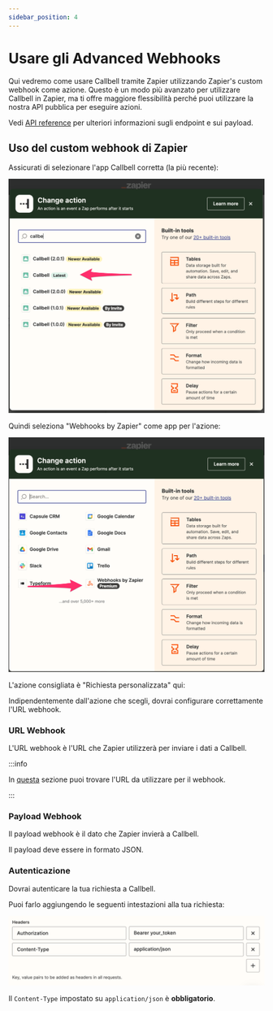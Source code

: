 ```yaml
---
sidebar_position: 4
---
```


# Usare gli Advanced Webhooks

Qui vedremo come usare Callbell tramite Zapier utilizzando Zapier's custom webhook come azione.
Questo è un modo più avanzato per utilizzare Callbell in Zapier, ma ti offre maggiore flessibilità perché puoi utilizzare la nostra API pubblica per eseguire azioni.

Vedi <a href="https://docs.callbell.eu/api/reference/introduction'">API reference</a> per ulteriori informazioni sugli endpoint e sui payload.

## Uso del custom webhook di Zapier

Assicurati di selezionare l'app Callbell corretta (la più recente):

![Integrazione Callbell](../assets/select-action.png)

Quindi seleziona "Webhooks by Zapier" come app per l'azione:

![Webhooks by Zapier](../assets/webhook.png)

L'azione consigliata è "Richiesta personalizzata" qui:

Indipendentemente dall'azione che scegli, dovrai configurare correttamente l'URL webhook.

### URL Webhook

L'URL webhook è l'URL che Zapier utilizzerà per inviare i dati a Callbell.

:::info

In [questa](https://docs.callbell.eu/api/reference/contacts_api/post_contacts) sezione puoi trovare l'URL da utilizzare per il webhook.

:::

### Payload Webhook

Il payload webhook è il dato che Zapier invierà a Callbell.

Il payload deve essere in formato JSON.

### Autenticazione

Dovrai autenticare la tua richiesta a Callbell.

Puoi farlo aggiungendo le seguenti intestazioni alla tua richiesta:

![Intestazioni](../assets/headers.png)

Il `Content-Type` impostato su `application/json` è **obbligatorio**.